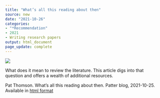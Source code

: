 ```yaml
---
title: "What’s all this reading about then"
source: new
date: "2021-10-26"
categories:
- "*Recommendation"
- 2021
- Writing research papers
output: html_document
page_update: complete
---
```


![](http://www.pmean.com/new-images/21/all-this-reading-01.png)

<div class="notes">

What does it mean to review the literature. This article digs into that question and offers a wealth of additional resources.

Pat Thomson. What’s all this reading about then. Patter blog, 2021-10-25. Available in [html format][tho1]

[tho1]: https://patthomson.net/2021/10/25/whats-all-this-reading-about-then-starting-the-phd

</div>

